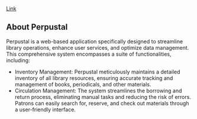<a href="https://perpustal.vercel.app/">Link<a/>

<p align="center">


## About Perpustal

Perpustal is a web-based application specifically designed to streamline library operations, enhance user services, and optimize data management. This comprehensive system encompasses a suite of functionalities, including:
- Inventory Management: Perpustal meticulously maintains a detailed inventory of all library resources, ensuring accurate tracking and management of books, periodicals, and other materials.
- Circulation Management: The system streamlines the borrowing and return process, eliminating manual tasks and reducing the risk of errors. Patrons can easily search for, reserve, and check out materials through a user-friendly interface.




